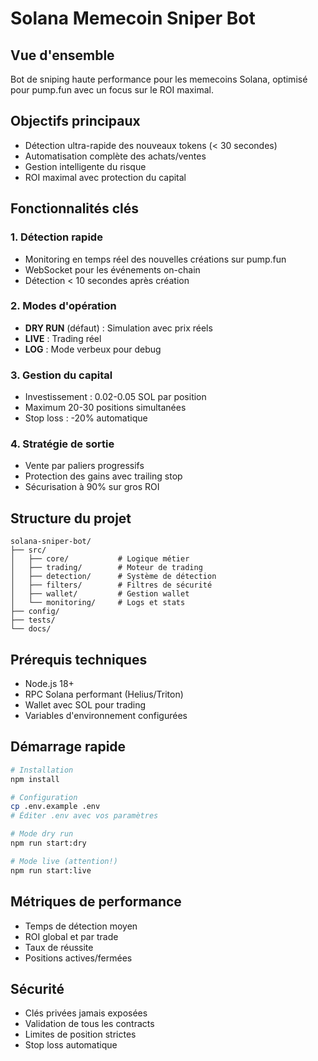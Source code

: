 # Solana Memecoin Sniper Bot

## Vue d'ensemble
Bot de sniping haute performance pour les memecoins Solana, optimisé pour pump.fun avec un focus sur le ROI maximal.

## Objectifs principaux
- Détection ultra-rapide des nouveaux tokens (< 30 secondes)
- Automatisation complète des achats/ventes
- Gestion intelligente du risque
- ROI maximal avec protection du capital

## Fonctionnalités clés

### 1. Détection rapide
- Monitoring en temps réel des nouvelles créations sur pump.fun
- WebSocket pour les événements on-chain
- Détection < 10 secondes après création

### 2. Modes d'opération
- **DRY RUN** (défaut) : Simulation avec prix réels
- **LIVE** : Trading réel
- **LOG** : Mode verbeux pour debug

### 3. Gestion du capital
- Investissement : 0.02-0.05 SOL par position
- Maximum 20-30 positions simultanées
- Stop loss : -20% automatique

### 4. Stratégie de sortie
- Vente par paliers progressifs
- Protection des gains avec trailing stop
- Sécurisation à 90% sur gros ROI

## Structure du projet
```
solana-sniper-bot/
├── src/
│   ├── core/           # Logique métier
│   ├── trading/        # Moteur de trading
│   ├── detection/      # Système de détection
│   ├── filters/        # Filtres de sécurité
│   ├── wallet/         # Gestion wallet
│   └── monitoring/     # Logs et stats
├── config/
├── tests/
└── docs/
```

## Prérequis techniques
- Node.js 18+
- RPC Solana performant (Helius/Triton)
- Wallet avec SOL pour trading
- Variables d'environnement configurées

## Démarrage rapide
```bash
# Installation
npm install

# Configuration
cp .env.example .env
# Éditer .env avec vos paramètres

# Mode dry run
npm run start:dry

# Mode live (attention!)
npm run start:live
```

## Métriques de performance
- Temps de détection moyen
- ROI global et par trade
- Taux de réussite
- Positions actives/fermées

## Sécurité
- Clés privées jamais exposées
- Validation de tous les contracts
- Limites de position strictes
- Stop loss automatique